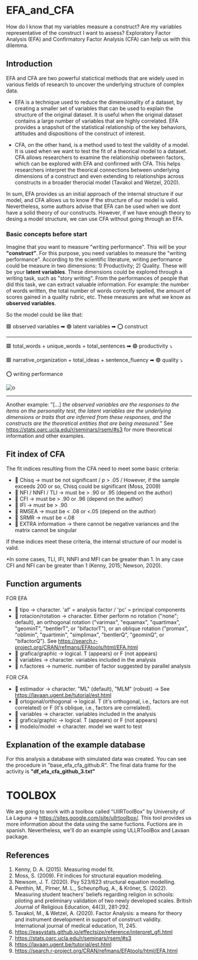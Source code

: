 # EFA_and_CFA
How do I know that my variables measure a construct? Are my variables representative of the construct I want to assess? Exploratory Factor Analysis (EFA) and Confirmatory Factor Analysis (CFA) can help us with this dilemma.

## Introduction
EFA and CFA are two powerful statictical methods that are widely used in various fields of research to uncover the underlying structure of complex data.

- EFA is a technique used to reduce the dimensionality of a dataset, by creating a smaller set of variables that can be used to explain the structure of the original dataset. It is useful when the original dataset contains a large number of variables that are highly correlated. EFA provides a snapshot of the statistical relationship of the key behaviors, attitudes and dispositions of the construct of interest.

- CFA, on the other hand, is a method used to test the validity of a model. It is used when we want to test the fit of a theorical model to a dataset. CFA allows researchers to examine the relationship obetween factors, which can be explored with EFA and confirmed with CFA. This helps researchers interpret the theorical connections between underlying dimensions of a construct and even extending to relationships across constructs in a broader therocial model (Tavakol and Wetzel, 2020).

In sum, EFA provides us an initial approach of the internal structure if our model, and CFA allows us to know if the structure of our model is valid. Nevertheless, some authors advise that EFA can be used when we dont have a solid theory of our constructs. However, if we have enough theory to desing a model structure, we can use CFA without going through an EFA.

### Basic concepts before start

Imagine that you want to measure "writing performance". This will be your **"construct"**. For this purpose, you need variables to measure the "writing performance". According to the scientific literature, writing performance could be measure in two dimensions: 1) Productivity; 2) Quality. These will be your **latent variables**.
These dimensions could be explored through a writing task, such as "story writing". From the performances of people that did this task, we can extract valuable information. For example: the number of words written, the total number of words correctly spelled, the amount of scores gained in a quality rubric, etc. These measures are what we know as **observed variables**.

So the model could be like that:

🟩 observed variables ➡
🟣 latent variables ➡
⭕ construct
____________________________________________________________

🟩 total_words + unique_words + total_sentences ➡
🟣 productivity ⤵

🟩 narrative_organization + total_ideas + sentence_fluency ➡
🟣 quality ⤵

⭕ writing performance

![o](https://github.com/jbaladeg/EFA_and_CFA/assets/100955286/fcd826e1-11a9-40e0-8925-f9aeb6af9705)

_____________________________________________________________

Another example: "[...] *the observed variables are the responses to the items on the personality test, the latent variables are the underlying dimensions or traits that are inferred from these responses, and the constructs are the theoretical entities that are being measured.*"
See https://stats.oarc.ucla.edu/r/seminars/rsem/#s3 for more theoretical information and other examples.

## Fit index of CFA

The fit indices resulting from the CFA need to meet some basic criteria:

- 🔰 Chisq -> must be not significant / *p* > .05 / However, if the sample exceeds 200 or so, Chisq could be significant (Moss, 2009)
- 🔰 NFI / NNFI / TLI -> must be > .90 or .95 (depend on the author)
- 🔰 CFI -> must be > .90 or .96  (depend on the author)
- 🔰 IFI -> must be > .90
- 🔰 RMSEA -> must be < .08 or <.05 (depend on the author)
- 🔰 SRMR -> must be <.08
- 🔰 EXTRA information -> there cannot be negative variances and the matrix cannot be singular

If these indices meet these criteria, the internal structure of our model is valid.

*In some cases, TLI, IFI, NNFI and MFI can be greater than 1. In any case CFI and NFI can be greater than 1 (Kenny, 2015; Newson, 2020).

## Function arguments

FOR EFA
- 🌸 tipo -> character. 'af' = analysis factor / 'pc' = principal components
- 🌸 rotacion/rotation -> character. Either perform no rotation ("none"; default), an orthogonal rotation ("varimax", "equamax", "quartimax", "geominT", "bentlerT", or "bifactorT"), or an oblique rotation ("promax", "oblimin", "quartimin", "simplimax", "bentlerQ", "geominQ", or "bifactorQ"). See https://search.r-project.org/CRAN/refmans/EFAtools/html/EFA.html
- 🌸 grafica/graphic -> logical. T (appears) or F (not appears)
- 🌸 variables -> character. variables included in the analysis
- 🌸 n.factores -> numeric. number of factor suggested by parallel analysis

FOR CFA
- 🌼 estimador -> character. "ML" (default), "MLM" (robust) -> See https://lavaan.ugent.be/tutorial/est.html
- 🌼 ortogonal/orthogonal -> logical. T (it's orthogonal, i.e., factors are not correlated) or F (it's oblique, i.e., factors are correlated).
- 🌼 variables -> character. variables included in the analysis
- 🌼 grafica/graphic -> logical. T (appears) or F (not appears)
- 🌼 modelo/model -> character. model we want to test


## Explanation of the example database

For this analysis a database with simulated data was created. You can see the procedure in "base_efa_cfa_github.R".
The final data frame for the activity is **"df_efa_cfa_github_3.txt"**

# TOOLBOX

We are going to work with a toolbox called "UllRToolBox" by University of La Laguna -> https://sites.google.com/site/ullrtoolbox/.
This tool provides us more information about the data using the same fuctions. Fuctions are in spanish.
Nevertheless, we'll do an example using ULLRToolBox and Lavaan package.

## References
1. Kenny, D. A. (2015). Measuring model fit.
2. Moss, S. (2009). Fit indices for structural equation modeling.
3. Newsom, J. T. (2020). Psy 523/623 structural equation modelling.
4. Penthin, M., Pirner, M. L., Scheunpflug, A., & Kröner, S. (2022). Measuring student teachers’ beliefs regarding religion in schools: piloting and preliminary validation of two newly developed scales. British Journal of Religious Education, 44(3), 281-292.
5. Tavakol, M., & Wetzel, A. (2020). Factor Analysis: a means for theory and instrument development in support of construct validity. International journal of medical education, 11, 245.
6. https://easystats.github.io/effectsize/reference/interpret_gfi.html
7. https://stats.oarc.ucla.edu/r/seminars/rsem/#s3
8. https://lavaan.ugent.be/tutorial/est.html
9. https://search.r-project.org/CRAN/refmans/EFAtools/html/EFA.html
